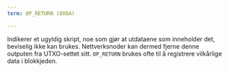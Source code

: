 ```yaml
---
term: OP_RETURN (0X6A)

---
```

Indikerer et ugyldig skript, noe som gjør at utdataene som inneholder det, beviselig ikke kan brukes. Nettverksnoder kan dermed fjerne denne outputen fra UTXO-settet sitt. `OP_RETURN` brukes ofte til å registrere vilkårlige data i blokkjeden.
